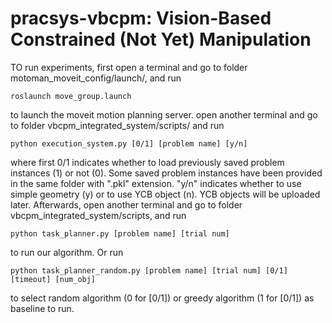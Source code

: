 # pracsys-vbcpm: Vision-Based Constrained (Not Yet) Manipulation
TO run experiments, first open a terminal and go to folder motoman_moveit_config/launch/, and run
```
roslaunch move_group.launch
```
to launch the moveit motion planning server.
open another terminal and go to folder vbcpm_integrated_system/scripts/ and run
```
python execution_system.py [0/1] [problem name] [y/n]
```
where first 0/1 indicates whether to load previously saved problem instances (1) or not (0). Some saved problem instances have been provided in the same folder with ".pkl" extension. "y/n" indicates whether to use simple geometry (y) or to use YCB object (n).
YCB objects will be uploaded later.
Afterwards, open another terminal and go to folder vbcpm_integrated_system/scripts, and run
```
python task_planner.py [problem name] [trial num]
```
to run our algorithm. Or run
```
python task_planner_random.py [problem name] [trial num] [0/1] [timeout] [num_obj]
```
to select random algorithm (0 for [0/1]) or greedy algorithm (1 for [0/1]) as baseline to run.
